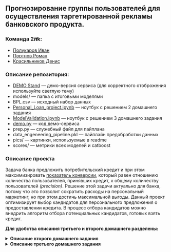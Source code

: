 ## Прогнозирование группы пользователей для осуществления таргетированной рекламы банковского продукта.
### Команда __2𝝅k__: 
*  [Полукаров Иван](https://github.com/PolukarovIvan)
*  [Портнов Роман](https://github.com/pam4ek)
*  [Красильников Денис](https://github.com/deethereal)

### Описание репозитория:
* [DEMO Stand](https://share.streamlit.io/pam4ek/mtc.teta_2pik/demo.py) &mdash;  демо-версия сервиса (для корректного отоброжения используйте светлую тему)
* models/ &mdash; папка с итоговыми моделями
* BPL.csv &mdash; исходный набор данных
* [Personal_Loan_project.ipynb](https://github.com/deethereal/MTC.Teta_2PiK/blob/master/Personal_Loan_project.ipynb) &mdash; ноутбук с решением 2 домашнего задания
* [ModelValidation.ipynb](https://github.com/deethereal/MTC.Teta_2PiK/blob/master/ModelValidation.ipynb) &mdash; ноутбук с решением 3 домашнего задания
* [demo.py](https://github.com/deethereal/MTC.Teta_2PiK/blob/master/demo.py) &mdash; код демо-сервиса 
* prep.py &mdash; служебный файл для пайплана
* data_engeneering_pipeline.pkl &mdash; пайплайн предобработки данных
* pics/ &mdash; картинки, используемые в readme
* scores/ &mdash; метрики всех моделей и catboost 
 

### Описание проекта
Задача банка предложить потребительский кредит и при этом максимизировать [показатель конверсии](https://www.unisender.com/ru/support/about/glossary/chto-takoe-cr-conversion-rate/), который равен отношению количества пользователей, принявших кредит, к общему количеству пользователей *(precision)*. Решение этой задачи актуально для банка, потому что это позволит сократить расходы на персональный маркетинг, но при этом достичь максимальной выгоды. Данный проект оптимизирует выбор кандидатов для персонального предложения о предоставлении кредита. В процесс отбора кандидатов можно внедрить алгоритм отбора потенциальных кандидатов, готовых взять кредит.  

__Для удобства описания третьего и второго домашнего разделены:__
<details>
<summary><b>Описание второго домашнего задания </b></summary>
 
### Постановка бизнес и математической задачи
Предположительно, нам известно сколько было затрачено времени и средств на проведение прошлогодней кампании. Для измерения бизнес цели мы планируем использовать сравнение затраченных и полученных средств текущей и прошлогодней кампании. Критерий успеха — доход, превышающий доход прошлогодней кампании (или превышение предсказанных показателей дохода, тк может быть тренд увеличения прибыли).

С математической точки зрения мы хотим, чтобы как можно больше людей из тех, кого мы выберем приняли наше предложение. Нам требуется построить бинарный классификатор, с вероятностными прогнозами. Для повышения показателя конверсии нам необходимо оптимизировать precision, но так же необходимо охватить больше потенциально согласных пользователей, поэтому мы будем оптимизировать __F1 score__ и следить за __precision__.

### Данные
Dataset был взят с платформы [kaggle](https://www.kaggle.com/krantiswalke/bank-personal-loan-modelling). 

___Пример данных___
[![data](https://i.imgur.com/D3IqggG.png)](https://www.kaggle.com/krantiswalke/bank-personal-loan-modelling)

### Валидация данных и оценка потенциала
В данных отсутвуют пропуски, достаточно информации о клиенте и взаимоотношений с банком. Размер датасета 5000 строк.  
В качестве baseline было принято решение разделить людей по зарплате на две группы.
Результаты: 
* f1 score: 0.4969
* precision score: 0.3496

Данные результаты говорят о возможном повышении показателя конверсии до 35.0%

### Оценка экономического эффекта
Предварительная оценка внедрения нашего проекта позволит повысить показатель конверсии с 9,2% до ~89.7% _(по результатам precision на [тестовой выборке](https://github.com/deethereal/MTC.Teta_2PiK/blob/master/Personal_Loan_project.ipynb))_, что позволит сэкономить на персональном маркетинге, при этом получить максимальную прибыль. Приведены результаты работы 	DecisionTreeClassifier, работу которого можно впоследствии легко интерпретировать. Для контроля количества верно предсказнных результатов посчитаем __f1 score__: 0,8715. Результаты метрик нас устраивают и на этом можно завершить построение модели и оценить экономический эффект. 
Пусть затраты на маркетинг на одного клиента составляют __N__, средний доход с одного клиента __M__, общее количеств клиентов __n__. Количество новых кандидатов относительно старого способа составляет 8.7%
Тогда расчет экономического эффекта будет следующим
```math
Profit (old) = (M * 0.092 - N) * n
Profit (new) = (M * 0.897 - N) * 0.087 * n
Delta = (-0.013 * M + 0.913 * N) * n
```
Точную оценку эффекта мы дать не можем, так как нам не доступны данные. Но мы можем предположить, что изначально было 5000 клиентов, на привлечение клиента мы тратим 50 рублей, а средняя потенциальная выручка с клиента составляет 1000 рублей. 

Вычисляя по формуле дельты мы получаем, что при внедрении нашей системы доход банка равен 163250 рублей. Таким образом внедрение нашей модели положительно сказывает на доходах банка.
На данный момент с увеличением качества модели растет и показатель конверсии, и recall. Следовательно выручка увеличивается. Для сравнения возьмем RandomForestClassifier с f1 score 0.8927 и precision 0.9294. Тогда выручка составит 
```math
Delta2 = (-0.013 * M + 0.915 * N) * n = (-0.013 * 1000 + 0.915 * 50) * 5000 = 163750 руб
```
С ростом качеста модели на 2 процента выручка выросла на 1 процент. Предположительно, что с большим ростом качества модели доход вырастет слабо.  


### Анализ DecisionTree

[![tree](https://i.imgur.com/Z5gH5oo.png)](https://i.imgur.com/Z5gH5oo.png)

Визуальный анализ показывает, что больше всего на результат влияет доход людей. Данный граф позволяет самому понять, почему алгоритм сделал такой выбор, посмотрев на характеристики конкретного человека. 
</details>
 
<details>
<summary><b>Описание третьего домашнего задания</b></summary> 
 
### Выбор модели и сравнение с baseline
 
В рамках прошлого домашнего задания мы построили baseline, после чего начали сравнивать его с различными моделями и остановились на [catboost](https://catboost.ai/docs) модели, обученную модель можно найти в папке [models](https://github.com/deethereal/MTC.Teta_2PiK/blob/master/models/) под названием [cb_model](https://github.com/deethereal/MTC.Teta_2PiK/blob/master/models/cb_model.pkl).
В сравнени с [baseline](https://github.com/deethereal/MTC.Teta_2PiK/blob/master/models/Personal_Loan_project.ipynb) наша модель достигла конверсии в 95%, что почти в 3 раза больше baseline.  
 ### Важность признаков
Мы получили следующие значения важности каждого призанка у данной модели 
 <img width="748" alt="feature_imp" src="https://user-images.githubusercontent.com/48176611/130852973-da68d061-e006-44a8-8db7-c2f625674371.png">
 
Наиболее важным для банка является показатель дохода, а также довольно сильными показателями является семья, образование и месячная трата по кредитной карте.    
Для оценки качества модели мы использовали стратифицированную k-Fold валидацию на всем датасете с разбиением на 11 фолдов. В итоге у нас получился разброс 0.4%  относительно среднего значения f1 меры.

### Деградация модели и демо-версия
 __В силу нехватки данных мы не можем грамотно оценить деградацию модели, так как банк не предоставил временные данные, но при наличии таковых можно связать с курсом валюты и здраво оценить деградацию модели, в зависимости от изменения курса, относительно тренировочных данных.__

 Нами также была сделана [демо-версия](https://share.streamlit.io/pam4ek/mtc.teta_2pik/demo.py) нашего сервиса. В ней можно ввести данные пользователя вручную или загрузить csv файл с данными клиентов. Для ручного ввода есть интепретация принятия решения, с подробным пояснением как ее понимать, для табличных данных описаны требования к загружаемой таблице.
 ### Итог
Наша модель имеет высокие показатели качества и  интерпретируемости, а так же легка в использовании для неподготовленного пользователя, совокупность этих факторов позволяет банку оптимизировать процедуру принятия решения выдачи персональных кредитных предложений.

</details>
 
 
 
